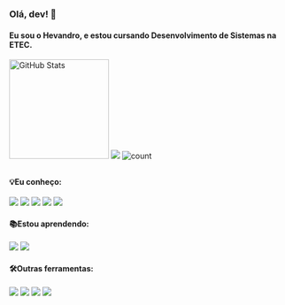 <!--
### Olá, dev! 👋
Eu sou o Hevandro.

<img align="center" height="50" width="60" src="https://images.emojiterra.com/twitter/v14.0/512px/1f1ea-1f1f8.png" alt="Espanhol"> Iniciante<br>

**hevandrohelio/hevandrohelio** is a ✨ _special_ ✨ repository because its `README.md` (this file) appears on your GitHub profile.

Here are some ideas to get you started:

- 🔭 Atualmente eu não trabalho (procurando primeiro emprego)
- 📚 Estou aprendendo Desenvolvimento Web e Python
- 🌐 Sei programar em:
-->
<h3>Olá, dev! 👋</h3>
<h4>Eu sou o Hevandro, e estou cursando Desenvolvimento de Sistemas na ETEC.</h4>


<div>
    <a href="https://github.com/hevandrohelio">
    <img height="180em" src="https://github-readme-stats.vercel.app/api?username=hevandrohelio&show_icons=true&theme=tokyonight" alt="GitHub Stats"&include_all_commits=true&count_private=true"></a>
    <a href="https://github.com/hevandrohelio"><img src="https://github-readme-stats.vercel.app/api/top-langs/?username=hevandrohelio&layout=compact&theme=tokyonight" alt"languages"/></a>
    <!--<h5>Profile access</h5>-->
    <!--<img src="https://count.getloli.com/get/@hevandrohelio?theme=asoul" alt="animecounter"/>-->
    <img src="https://moe-counter.anjiurine.top/get/@hevandrohelio?theme=asoul" alt="count" />
</div>

##

#### 💡Eu conheço:
![](https://img.shields.io/badge/-HTML5-E34F26?style=flat-square&logo=html5&logoColor=white)
![](https://img.shields.io/badge/-CSS3-1572B6?style=flat-square&logo=css3&logoColor=white)
![](https://img.shields.io/badge/-Python-green?style=flat-square&logo=python&logoColor=white)
![](https://img.shields.io/badge/-Java-red?style=flat-square&logo=openjdk&logoColor=white)
[![](https://img.shields.io/badge/-MySql-blue?style=flat-square&logo=mysql&logoColor=white)](https://www.mysql.com/)

#### 📚Estou aprendendo:
[![](https://img.shields.io/badge/-PHP-purple?style=flat-square&logo=php&logoColor=white)](https://www.php.net/)
![](https://img.shields.io/badge/-JavaScript-yellow?style=flat-square&logo=javascript&logoColor=white)
<!--[![](https://img.shields.io/badge/KDE_neon-33aadd?style=flat-square&logo=linux&logoColor=ffffff)](https://neon.kde.org/)-->

#### 🛠Outras ferramentas:
[![](https://img.shields.io/badge/Windows-10-2376bc?style=flat-square&logo=windows&logoColor=ffffff)](https://www.microsoft.com/pt-br/software-download/windows10)
[![](https://img.shields.io/badge/KDE-neon-2376bc?style=flat-square&logo=linux&logoColor=ffffff)](https://neon.kde.org/)
[![](https://img.shields.io/badge/IDE-Visual%20Studio%20Code-blue?style=flat-square&logo=visual-studio-code&logoColor=ffffff)](https://code.visualstudio.com/)
[![](https://img.shields.io/badge/Git-f05032?style=flat-square&logo=git&logoColor=white)](https://git-scm.com/)

